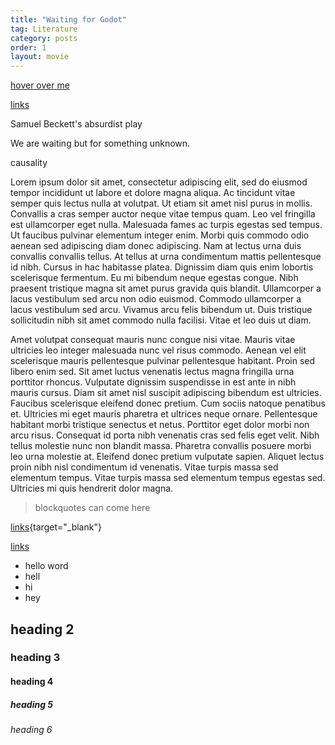 ```yaml
---
title: "Waiting for Godot"
tag: Literature
category: posts
order: 1
layout: movie
---
```

[hover over me](www.google.com)

[links](www.google.com)

Samuel Beckett's absurdist play

We are waiting but for something unknown. 

causality

Lorem ipsum dolor sit amet, consectetur adipiscing elit, sed do eiusmod tempor incididunt ut labore et dolore magna aliqua. Ac tincidunt vitae semper quis lectus nulla at volutpat. Ut etiam sit amet nisl purus in mollis. Convallis a cras semper auctor neque vitae tempus quam. Leo vel fringilla est ullamcorper eget nulla. Malesuada fames ac turpis egestas sed tempus. Ut faucibus pulvinar elementum integer enim. Morbi quis commodo odio aenean sed adipiscing diam donec adipiscing. Nam at lectus urna duis convallis convallis tellus. At tellus at urna condimentum mattis pellentesque id nibh. Cursus in hac habitasse platea. Dignissim diam quis enim lobortis scelerisque fermentum. Eu mi bibendum neque egestas congue. Nibh praesent tristique magna sit amet purus gravida quis blandit. Ullamcorper a lacus vestibulum sed arcu non odio euismod. Commodo ullamcorper a lacus vestibulum sed arcu. Vivamus arcu felis bibendum ut. Duis tristique sollicitudin nibh sit amet commodo nulla facilisi. Vitae et leo duis ut diam.

Amet volutpat consequat mauris nunc congue nisi vitae. Mauris vitae ultricies leo integer malesuada nunc vel risus commodo. Aenean vel elit scelerisque mauris pellentesque pulvinar pellentesque habitant. Proin sed libero enim sed. Sit amet luctus venenatis lectus magna fringilla urna porttitor rhoncus. Vulputate dignissim suspendisse in est ante in nibh mauris cursus. Diam sit amet nisl suscipit adipiscing bibendum est ultricies. Faucibus scelerisque eleifend donec pretium. Cum sociis natoque penatibus et. Ultricies mi eget mauris pharetra et ultrices neque ornare. Pellentesque habitant morbi tristique senectus et netus. Porttitor eget dolor morbi non arcu risus. Consequat id porta nibh venenatis cras sed felis eget velit. Nibh tellus molestie nunc non blandit massa. Pharetra convallis posuere morbi leo urna molestie at. Eleifend donec pretium vulputate sapien. Aliquet lectus proin nibh nisl condimentum id venenatis. Vitae turpis massa sed elementum tempus. Vitae turpis massa sed elementum tempus egestas sed. Ultricies mi quis hendrerit dolor magna.

> blockquotes can come here

[links](www.google.com){target="_blank"}

[links](www.google.com)

+ hello word
+ hell
+ hi
+ hey


## heading 2
### heading 3
#### heading 4
##### heading 5
###### heading 6